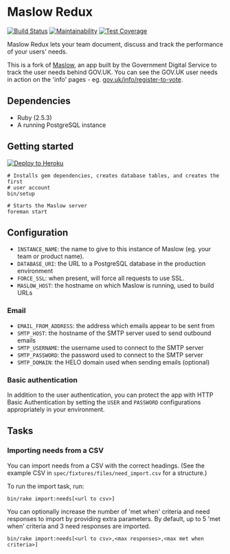 # Maslow Redux

[![Build Status](https://circleci.com/gh/JordanHatch/maslow-redux.svg?style=svg)](https://circleci.com/gh/JordanHatch/maslow-redux) [![Maintainability](https://api.codeclimate.com/v1/badges/a001835d1a0055c11bf9/maintainability)](https://codeclimate.com/github/JordanHatch/maslow-redux/maintainability) [![Test Coverage](https://api.codeclimate.com/v1/badges/a001835d1a0055c11bf9/test_coverage)](https://codeclimate.com/github/JordanHatch/maslow-redux/test_coverage)

Maslow Redux lets your team document, discuss and track the performance of your
users' needs.

This is a fork of [Maslow](https://github.com/alphagov/maslow), an app built by
the Government Digital Service to track the user needs behind GOV.UK. You can
see the GOV.UK user needs in action on the 'info' pages - eg.
[gov.uk/info/register-to-vote](https://www.gov.uk/info/register-to-vote).

## Dependencies

- Ruby (2.5.3)
- A running PostgreSQL instance

## Getting started

[![Deploy to Heroku](https://www.herokucdn.com/deploy/button.png)](https://heroku.com/deploy)

    # Installs gem dependencies, creates database tables, and creates the first
    # user account
    bin/setup

    # Starts the Maslow server
    foreman start

## Configuration

- `INSTANCE_NAME`: the name to give to this instance of Maslow (eg. your team or
  product name).
- `DATABASE_URI`: the URL to a PostgreSQL database in the production environment
- `FORCE_SSL`: when present, will force all requests to use SSL.
- `MASLOW_HOST`: the hostname on which Maslow is running, used to build URLs

### Email

- `EMAIL_FROM_ADDRESS`: the address which emails appear to be sent from
- `SMTP_HOST`: the hostname of the SMTP server used to send outbound emails
- `SMTP_USERNAME`: the username used to connect to the SMTP server
- `SMTP_PASSWORD`: the password used to connect to the SMTP server
- `SMTP_DOMAIN`: the HELO domain used when sending emails (optional)

### Basic authentication

In addition to the user authentication, you can protect the app with HTTP Basic
Authentication by setting the `USER` and `PASSWORD` configurations appropriately
in your environment.

## Tasks

### Importing needs from a CSV

You can import needs from a CSV with the correct headings. (See the example CSV
  in `spec/fixtures/files/need_import.csv` for a structure.)

To run the import task, run:

```
bin/rake import:needs[<url to csv>]
```

You can optionally increase the number of 'met when' criteria and need responses
to import by providing extra parameters. By default, up to 5 'met when' criteria
and 3 need responses are imported.

```
bin/rake import:needs[<url to csv>,<max responses>,<max met when criteria>]
```
